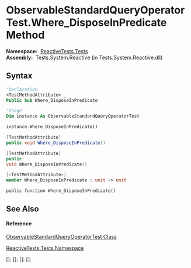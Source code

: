 # ObservableStandardQueryOperatorTest.Where\_DisposeInPredicate Method

**Namespace:**  [ReactiveTests.Tests](ReactiveTests.Tests\ReactiveTests.Tests.md)  
**Assembly:**  Tests.System.Reactive (in Tests.System.Reactive.dll)

## Syntax

```vb
'Declaration
<TestMethodAttribute> _
Public Sub Where_DisposeInPredicate
```

```vb
'Usage
Dim instance As ObservableStandardQueryOperatorTest

instance.Where_DisposeInPredicate()
```

```csharp
[TestMethodAttribute]
public void Where_DisposeInPredicate()
```

```c++
[TestMethodAttribute]
public:
void Where_DisposeInPredicate()
```

```fsharp
[<TestMethodAttribute>]
member Where_DisposeInPredicate : unit -> unit 
```

```jscript
public function Where_DisposeInPredicate()
```

## See Also

#### Reference

[ObservableStandardQueryOperatorTest Class](ObservableStandardQueryOperatorTest\ObservableStandardQueryOperatorTest.md)

[ReactiveTests.Tests Namespace](ReactiveTests.Tests\ReactiveTests.Tests.md)

[]: 
[]: 
[]: 
[]: 